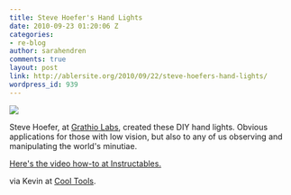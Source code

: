 ```yaml
---
title: Steve Hoefer's Hand Lights
date: 2010-09-23 01:20:06 Z
categories:
- re-blog
author: sarahendren
comments: true
layout: post
link: http://ablersite.org/2010/09/22/steve-hoefers-hand-lights/
wordpress_id: 939
---
```


[![](http://ablersite.files.wordpress.com/2010/09/hand-lights.jpg)](http://ablersite.files.wordpress.com/2010/09/hand-lights.jpg)

Steve Hoefer, at [Grathio Labs](http://grathio.com/), created these DIY hand lights. Obvious applications for those with low vision, but also to any of us observing and manipulating the world's minutiae.

[Here's the video how-to at Instructables.](http://www.instructables.com/id/Hand-Lights/#step1)

via Kevin at [Cool Tools](http://www.kk.org/cooltools/).
